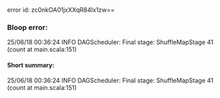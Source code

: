 error id: zc0nkOA01jxXXqR84Ix1zw==
### Bloop error:

25/06/18 00:36:24 INFO DAGScheduler: Final stage: ShuffleMapStage 41 (count at main.scala:151)
#### Short summary: 

25/06/18 00:36:24 INFO DAGScheduler: Final stage: ShuffleMapStage 41 (count at main.scala:151)
